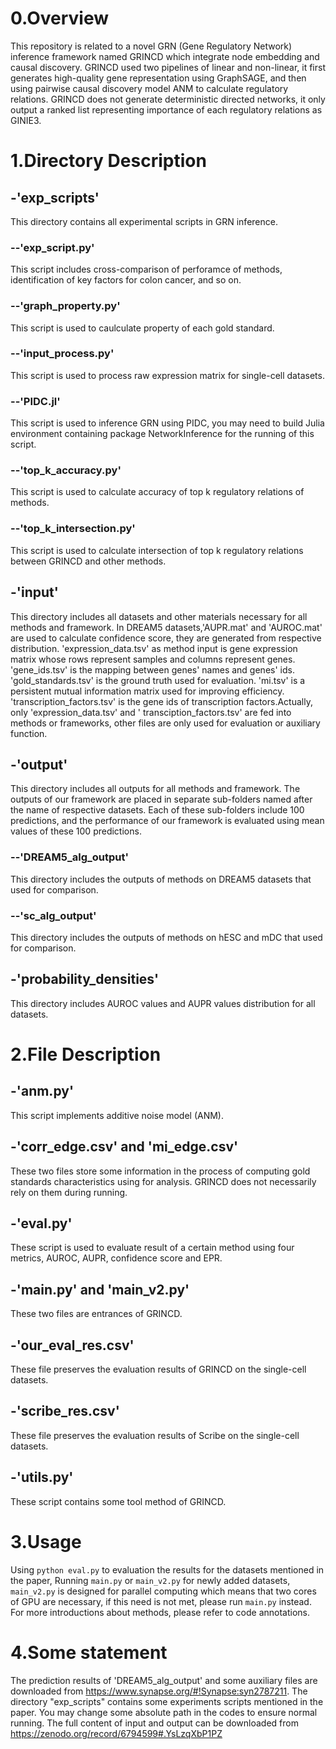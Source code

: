 # 0.Overview

This repository is related to a novel GRN (Gene Regulatory Network) inference framework named GRINCD which integrate node embedding and causal discovery. GRINCD used two pipelines of linear and non-linear, it first generates high-quality gene representation using GraphSAGE, and then using pairwise causal discovery model ANM to calculate regulatory relations. GRINCD does not generate deterministic directed networks, it only output a ranked list representing importance of each regulatory relations as GINIE3.

# 1.Directory Description

## -'exp_scripts'

This directory contains all experimental scripts in GRN inference.

### --'exp_script.py'

This script includes cross-comparison of perforamce of methods, identification of key factors for colon cancer, and so on.

### --'graph_property.py'

This script is used to caulculate property of each gold standard.

### --'input_process.py'

This script is used to process raw expression matrix for single-cell datasets.

### --'PIDC.jl'

This script is used to inference GRN using PIDC, you may need to build Julia environment containing package NetworkInference for the running of this script.

### --'top_k_accuracy.py'

This script is used to calculate accuracy of top k regulatory relations of methods.

### --'top_k_intersection.py'

This script is used to calculate intersection of top k regulatory relations between GRINCD and other methods.

## -'input'

This directory includes all datasets and other materials necessary for all methods and framework. In DREAM5
datasets,'AUPR.mat' and 'AUROC.mat' are used to calculate confidence score, they are generated from respective
distribution. 'expression_data.tsv' as method input is gene expression matrix whose rows represent samples and columns
represent genes. 'gene_ids.tsv' is the mapping between genes' names and genes' ids. 'gold_standards.tsv' is the ground
truth used for evaluation. 'mi.tsv' is a persistent mutual information matrix used for improving efficiency.
'transcription_factors.tsv' is the gene ids of transcription factors.Actually, only 'expression_data.tsv' and '
transciption_factors.tsv' are fed into methods or frameworks, other files are only used for evaluation or auxiliary
function.

## -'output'

This directory includes all outputs for all methods and framework. The outputs of our framework are placed in separate
sub-folders named after the name of respective datasets. Each of these sub-folders include 100 predictions, and the
performance of our framework is evaluated using mean values of these 100 predictions.

### --'DREAM5_alg_output'

This directory includes the outputs of methods on DREAM5 datasets that used for comparison.

### --'sc_alg_output'

This directory includes the outputs of methods on hESC and mDC that used for comparison.

## -'probability_densities'

This directory includes AUROC values and AUPR values distribution for all datasets.

# 2.File Description

## -'anm.py'

This script implements additive noise model (ANM).

## -'corr_edge.csv' and 'mi_edge.csv'

These two files store some information in the process of computing gold standards characteristics using for analysis. GRINCD does not necessarily rely on them during running.

## -'eval.py'

These script is used to evaluate result of a certain method using four metrics, AUROC, AUPR, confidence score and EPR.

## -'main.py' and 'main_v2.py'

These two files are entrances of GRINCD.

## -'our_eval_res.csv'

These file preserves the evaluation results of GRINCD on the single-cell datasets.

## -'scribe_res.csv'

These file preserves the evaluation results of Scribe on the single-cell datasets.

## -'utils.py'

These script contains some tool method of GRINCD.

# 3.Usage

Using `python eval.py` to evaluation the results for the datasets mentioned in the paper, 
Running `main.py` or `main_v2.py` for newly added datasets, `main_v2.py` is designed for parallel computing which means that two cores of GPU are necessary, if this need is not met, please run `main.py` instead. For more introductions about methods, please refer to code annotations.

# 4.Some statement

The prediction results of 'DREAM5_alg_output' and some auxiliary files are downloaded from https://www.synapse.org/#!Synapse:syn2787211.
The directory "exp_scripts" contains some experiments scripts mentioned in the paper. You may change some absolute path in the codes to ensure normal running.
The full content of input and output can be downloaded from https://zenodo.org/record/6794599#.YsLzqXbP1PZ
